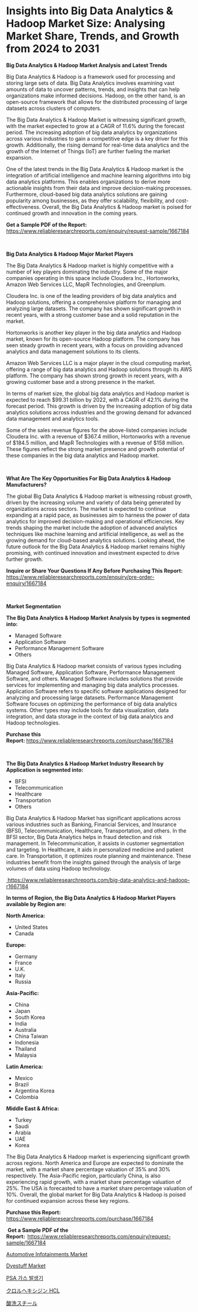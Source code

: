 <p><h1>Insights into Big Data Analytics & Hadoop Market Size: Analysing Market Share, Trends, and Growth from 2024 to 2031</h1></p><p><strong>Big Data Analytics & Hadoop Market Analysis and Latest Trends</strong></p>
<p><p>Big Data Analytics & Hadoop is a framework used for processing and storing large sets of data. Big Data Analytics involves examining vast amounts of data to uncover patterns, trends, and insights that can help organizations make informed decisions. Hadoop, on the other hand, is an open-source framework that allows for the distributed processing of large datasets across clusters of computers.</p><p>The Big Data Analytics & Hadoop Market is witnessing significant growth, with the market expected to grow at a CAGR of 11.6% during the forecast period. The increasing adoption of big data analytics by organizations across various industries to gain a competitive edge is a key driver for this growth. Additionally, the rising demand for real-time data analytics and the growth of the Internet of Things (IoT) are further fueling the market expansion.</p><p>One of the latest trends in the Big Data Analytics & Hadoop market is the integration of artificial intelligence and machine learning algorithms into big data analytics platforms. This enables organizations to derive more actionable insights from their data and improve decision-making processes. Furthermore, cloud-based big data analytics solutions are gaining popularity among businesses, as they offer scalability, flexibility, and cost-effectiveness. Overall, the Big Data Analytics & Hadoop market is poised for continued growth and innovation in the coming years.</p></p>
<p><strong>Get a Sample PDF of the Report:&nbsp;</strong> <a href="https://www.reliableresearchreports.com/enquiry/request-sample/1667184">https://www.reliableresearchreports.com/enquiry/request-sample/1667184</a></p>
<p>&nbsp;</p>
<p><strong>Big Data Analytics & Hadoop Major Market Players</strong></p>
<p><p>The Big Data Analytics & Hadoop market is highly competitive with a number of key players dominating the industry. Some of the major companies operating in this space include Cloudera Inc., Hortonworks, Amazon Web Services LLC, MapR Technologies, and Greenplum.</p><p>Cloudera Inc. is one of the leading providers of big data analytics and Hadoop solutions, offering a comprehensive platform for managing and analyzing large datasets. The company has shown significant growth in recent years, with a strong customer base and a solid reputation in the market.</p><p>Hortonworks is another key player in the big data analytics and Hadoop market, known for its open-source Hadoop platform. The company has seen steady growth in recent years, with a focus on providing advanced analytics and data management solutions to its clients.</p><p>Amazon Web Services LLC is a major player in the cloud computing market, offering a range of big data analytics and Hadoop solutions through its AWS platform. The company has shown strong growth in recent years, with a growing customer base and a strong presence in the market.</p><p>In terms of market size, the global big data analytics and Hadoop market is expected to reach $99.31 billion by 2022, with a CAGR of 42.1% during the forecast period. This growth is driven by the increasing adoption of big data analytics solutions across industries and the growing demand for advanced data management and analytics tools.</p><p>Some of the sales revenue figures for the above-listed companies include Cloudera Inc. with a revenue of $367.4 million, Hortonworks with a revenue of $184.5 million, and MapR Technologies with a revenue of $158 million. These figures reflect the strong market presence and growth potential of these companies in the big data analytics and Hadoop market.</p></p>
<p>&nbsp;</p>
<p><strong>What Are The Key Opportunities For Big Data Analytics & Hadoop Manufacturers?</strong></p>
<p><p>The global Big Data Analytics & Hadoop market is witnessing robust growth, driven by the increasing volume and variety of data being generated by organizations across sectors. The market is expected to continue expanding at a rapid pace, as businesses aim to harness the power of data analytics for improved decision-making and operational efficiencies. Key trends shaping the market include the adoption of advanced analytics techniques like machine learning and artificial intelligence, as well as the growing demand for cloud-based analytics solutions. Looking ahead, the future outlook for the Big Data Analytics & Hadoop market remains highly promising, with continued innovation and investment expected to drive further growth.</p></p>
<p><strong>Inquire or Share Your Questions If Any Before Purchasing This Report:</strong> <a href="https://www.reliableresearchreports.com/enquiry/pre-order-enquiry/1667184">https://www.reliableresearchreports.com/enquiry/pre-order-enquiry/1667184</a></p>
<p>&nbsp;</p>
<p><strong>Market Segmentation</strong></p>
<p><strong>The Big Data Analytics & Hadoop Market Analysis by types is segmented into:</strong></p>
<p><ul><li>Managed Software</li><li>Application Software</li><li>Performance Management Software</li><li>Others</li></ul></p>
<p><p>Big Data Analytics & Hadoop market consists of various types including Managed Software, Application Software, Performance Management Software, and others. Managed Software includes solutions that provide services for implementing and managing big data analytics processes. Application Software refers to specific software applications designed for analyzing and processing large datasets. Performance Management Software focuses on optimizing the performance of big data analytics systems. Other types may include tools for data visualization, data integration, and data storage in the context of big data analytics and Hadoop technologies.</p></p>
<p><strong>Purchase this Report:&nbsp;</strong><a href="https://www.reliableresearchreports.com/purchase/1667184">https://www.reliableresearchreports.com/purchase/1667184</a></p>
<p>&nbsp;</p>
<p><strong>The Big Data Analytics & Hadoop Market Industry Research by Application is segmented into:</strong></p>
<p><ul><li>BFSI</li><li>Telecommunication</li><li>Healthcare</li><li>Transportation</li><li>Others</li></ul></p>
<p><p>Big Data Analytics & Hadoop Market has significant applications across various industries such as Banking, Financial Services, and Insurance (BFSI), Telecommunication, Healthcare, Transportation, and others. In the BFSI sector, Big Data Analytics helps in fraud detection and risk management. In Telecommunication, it assists in customer segmentation and targeting. In Healthcare, it aids in personalized medicine and patient care. In Transportation, it optimizes route planning and maintenance. These industries benefit from the insights gained through the analysis of large volumes of data using Hadoop technology.</p></p>
<p><a href="https://www.reliableresearchreports.com/big-data-analytics-and-hadoop-r1667184">&nbsp;https://www.reliableresearchreports.com/big-data-analytics-and-hadoop-r1667184</a></p>
<p><strong>In terms of Region, the Big Data Analytics & Hadoop Market Players available by Region are:</strong></p>
<p>
    <p> <strong> North America: </strong>
        <ul>
            <li>United States</li>
            <li>Canada</li>
        </ul>
        </p> 
    <p> <strong> Europe: </strong>
        <ul>
            <li>Germany</li>
            <li>France</li>
            <li>U.K.</li>
            <li>Italy</li>
            <li>Russia</li>
        </ul>
        </p> 
    <p> <strong> Asia-Pacific: </strong>
        <ul>
            <li>China</li>
            <li>Japan</li>
            <li>South Korea</li>
            <li>India</li>
            <li>Australia</li>
            <li>China Taiwan</li>
            <li>Indonesia</li>
            <li>Thailand</li>
            <li>Malaysia</li>
        </ul>
        </p> 
    <p> <strong> Latin America: </strong>
        <ul>
            <li>Mexico</li>
            <li>Brazil</li>
            <li>Argentina Korea</li>
            <li>Colombia</li>
        </ul>
        </p> 
    <p> <strong> Middle East & Africa: </strong>
        <ul>
            <li>Turkey</li>
            <li>Saudi</li>
            <li>Arabia</li>
            <li>UAE</li>
            <li>Korea</li>
        </ul>
    </p>
    </p>
<p><p>The Big Data Analytics & Hadoop market is experiencing significant growth across regions. North America and Europe are expected to dominate the market, with a market share percentage valuation of 35% and 30% respectively. The Asia-Pacific region, particularly China, is also experiencing rapid growth, with a market share percentage valuation of 25%. The USA is forecasted to have a market share percentage valuation of 10%. Overall, the global market for Big Data Analytics & Hadoop is poised for continued expansion across these key regions.</p></p>
<p><strong>Purchase this Report: </strong><a href="https://www.reliableresearchreports.com/purchase/1667184">https://www.reliableresearchreports.com/purchase/1667184</a></p>
<p>&nbsp;<strong>Get a Sample PDF of the Report:&nbsp;&nbsp;</strong><a href="https://www.reliableresearchreports.com/enquiry/request-sample/1667184">https://www.reliableresearchreports.com/enquiry/request-sample/1667184</a></p>
<p><strong></strong></p>
<p><p><a href="https://github.com/jodemen/Market-Research-Report-List-2/blob/main/automotive-infotainments-market.md">Automotive Infotainments Market</a></p><p><a href="https://www.linkedin.com/pulse/decoding-dyestuff-market-metrics-share-trends-growth-patterns-fcmrc">Dyestuff Market</a></p><p><a href="https://github.com/wallacBahrtyinger567686/Market-Research-Report-List-1/blob/main/542122355241.md">PSA 가스 발생기</a></p><p><a href="https://github.com/FrancoWeber2023/Market-Research-Report-List-1/blob/main/391317056971.md">クロルヘキシジン HCL</a></p><p><a href="https://github.com/kegley4963/Market-Research-Report-List-1/blob/main/113781956970.md">酸洗スチール</a></p></p>